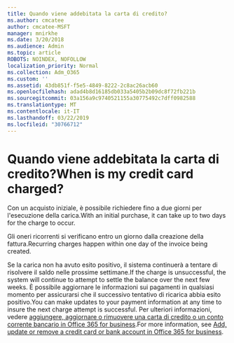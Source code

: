 ```yaml
---
title: Quando viene addebitata la carta di credito?
ms.author: cmcatee
author: cmcatee-MSFT
manager: mnirkhe
ms.date: 3/20/2018
ms.audience: Admin
ms.topic: article
ROBOTS: NOINDEX, NOFOLLOW
localization_priority: Normal
ms.collection: Adm_O365
ms.custom: ''
ms.assetid: 43db851f-f5e5-4849-8222-2c8ac26acb60
ms.openlocfilehash: adad4b8d16185db033a5405b2b09dc8f72fb221b
ms.sourcegitcommit: 03a156a9c9740521155a30775492c7dff0982588
ms.translationtype: MT
ms.contentlocale: it-IT
ms.lasthandoff: 03/22/2019
ms.locfileid: "30766712"
---
```

# <a name="when-is-my-credit-card-charged"></a><span data-ttu-id="f8331-102">Quando viene addebitata la carta di credito?</span><span class="sxs-lookup"><span data-stu-id="f8331-102">When is my credit card charged?</span></span>

<span data-ttu-id="f8331-103">Con un acquisto iniziale, è possibile richiedere fino a due giorni per l'esecuzione della carica.</span><span class="sxs-lookup"><span data-stu-id="f8331-103">With an initial purchase, it can take up to two days for the charge to occur.</span></span>
  
<span data-ttu-id="f8331-104">Gli oneri ricorrenti si verificano entro un giorno dalla creazione della fattura.</span><span class="sxs-lookup"><span data-stu-id="f8331-104">Recurring charges happen within one day of the invoice being created.</span></span>
  
<span data-ttu-id="f8331-105">Se la carica non ha avuto esito positivo, il sistema continuerà a tentare di risolvere il saldo nelle prossime settimane.</span><span class="sxs-lookup"><span data-stu-id="f8331-105">If the charge is unsuccessful, the system will continue to attempt to settle the balance over the next few weeks.</span></span> <span data-ttu-id="f8331-106">È possibile aggiornare le informazioni sui pagamenti in qualsiasi momento per assicurarsi che il successivo tentativo di ricarica abbia esito positivo.</span><span class="sxs-lookup"><span data-stu-id="f8331-106">You can make updates to your payment information at any time to insure the next charge attempt is successful.</span></span> <span data-ttu-id="f8331-107">Per ulteriori informazioni, vedere [aggiungere, aggiornare o rimuovere una carta di credito o un conto corrente bancario in Office 365 for business](https://support.office.com/article/30ba9c83-50d8-4020-90ed-830a5b8c8724).</span><span class="sxs-lookup"><span data-stu-id="f8331-107">For more information, see [Add, update or remove a credit card or bank account in Office 365 for business](https://support.office.com/article/30ba9c83-50d8-4020-90ed-830a5b8c8724).</span></span>
  

